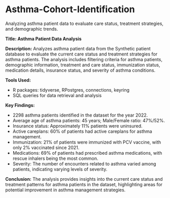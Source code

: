 # Asthma-Cohort-Identification
Analyzing asthma patient data to evaluate care status, treatment strategies, and demographic trends.

**Title: Asthma Patient Data Analysis**

**Description:**
Analyzes asthma patient data from the Synthetic patient database to evaluate the current care status and treatment strategies for asthma patients. The analysis includes filtering criteria for asthma patients, demographic information, treatment and care status, immunization status, medication details, insurance status, and severity of asthma conditions.

**Tools Used:** 
- R packages: tidyverse, RPostgres, connections, keyring
- SQL queries for data retrieval and analysis

**Key Findings:**
- 2298 asthma patients identified in the dataset for the year 2022.
- Average age of asthma patients: 45 years; Male/Female ratio: 47%/52%.
- Insurance status: Approximately 11% patients were uninsured.
- Active careplans: 60% of patients had active careplans for asthma management.
- Immunization: 21% of patients were immunized with PCV vaccine, with only 2% vaccinated since 2021.
- Medications: 69% of patients had prescribed asthma medications, with rescue inhalers being the most common.
- Severity: The number of encounters related to asthma varied among patients, indicating varying levels of severity.

**Conclusion:**
The analysis provides insights into the current care status and treatment patterns for asthma patients in the dataset, highlighting areas for potential improvement in asthma management strategies.

